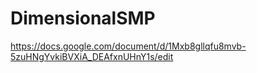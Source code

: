 # DimensionalSMP

https://docs.google.com/document/d/1Mxb8gllqfu8mvb-5zuHNgYvkiBVXiA_DEAfxnUHnY1s/edit

